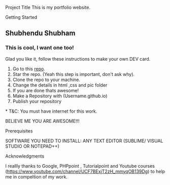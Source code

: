 Project Title
  This is my portfolio website.
  
  
Getting Started


## Shubhendu Shubham

### This is cool, I want one too!
Glad you like it, follow these instructions to make your own DEV card.

1. Go to this [repo](https://github.com/sivolko/sivolko.github.io).
1. Star the repo. (Yeah this step is important, don't ask why).
1. Clone the repo to your machine.
1. Change the details in html ,css and pic folder
1. If you are done thats awesome! 
1. Make a  Repository with (Username.github.io)
1. Publish your repository 

\* T&C: You must have internet for this work.

BELIEVE ME YOU ARE AWESOME!!!



Prerequisites


SOFTWARE YOU NEED TO INSTALL:  ANY TEXT EDITOR (SUBLIME/ VISUAL STUDIO OR NOTEPAD++)





Acknowledgments



I reallly thanks to Google, PHPpoint , Tutorialpoint and Youtube courses (https://www.youtube.com/channel/UCF7BExjT2zH_mmyqOB139Dg) to help me in compeltion of my work.





 
